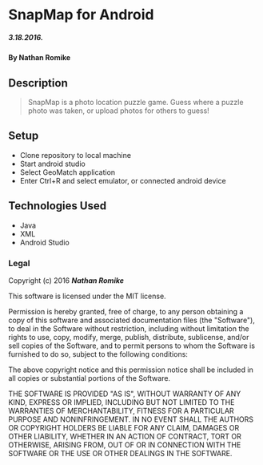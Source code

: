 # SnapMap for Android

##### 3.18.2016.

#### By **Nathan Romike**

## Description

> SnapMap is a photo location puzzle game. Guess where a puzzle photo was taken, or upload photos for others to guess!

## Setup

*  Clone repository to local machine
*  Start android studio
*  Select GeoMatch application
*  Enter Ctrl+R and select emulator, or connected android device

## Technologies Used

* Java
* XML
* Android Studio

### Legal

Copyright (c) 2016 **_Nathan Romike_**

This software is licensed under the MIT license.

Permission is hereby granted, free of charge, to any person obtaining a copy
of this software and associated documentation files (the "Software"), to deal
in the Software without restriction, including without limitation the rights
to use, copy, modify, merge, publish, distribute, sublicense, and/or sell
copies of the Software, and to permit persons to whom the Software is
furnished to do so, subject to the following conditions:

The above copyright notice and this permission notice shall be included in
all copies or substantial portions of the Software.

THE SOFTWARE IS PROVIDED "AS IS", WITHOUT WARRANTY OF ANY KIND, EXPRESS OR
IMPLIED, INCLUDING BUT NOT LIMITED TO THE WARRANTIES OF MERCHANTABILITY,
FITNESS FOR A PARTICULAR PURPOSE AND NONINFRINGEMENT. IN NO EVENT SHALL THE
AUTHORS OR COPYRIGHT HOLDERS BE LIABLE FOR ANY CLAIM, DAMAGES OR OTHER
LIABILITY, WHETHER IN AN ACTION OF CONTRACT, TORT OR OTHERWISE, ARISING FROM,
OUT OF OR IN CONNECTION WITH THE SOFTWARE OR THE USE OR OTHER DEALINGS IN
THE SOFTWARE.
